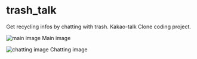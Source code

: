 # trash_talk

Get recycling infos by chatting with trash.
Kakao-talk Clone coding project.

![main image](https://user-images.githubusercontent.com/75126613/130450000-7d8b3a04-0795-4ed9-bc46-4c3f2ad8266b.png)
Main image

![chatting image](https://user-images.githubusercontent.com/75126613/130450013-6945487d-77db-4c70-b204-280023e7958f.png)
Chatting image
